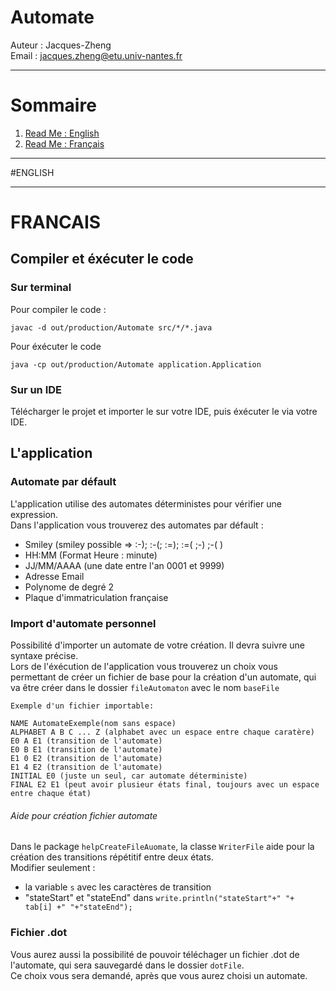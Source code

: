 # Automate
Auteur : Jacques-Zheng <br>
Email : jacques.zheng@etu.univ-nantes.fr
 _____________________________________________________________________________________
# Sommaire
1. [Read Me : English](#FRANCAIS)
2. [Read Me : Français]()
 _____________________________________________________________________________________
#ENGLISH
 _____________________________________________________________________________________
# FRANCAIS
## Compiler et éxécuter le code
### Sur terminal
Pour compiler le code :
```
javac -d out/production/Automate src/*/*.java
```
Pour éxécuter le code
```
java -cp out/production/Automate application.Application
```
### Sur un IDE
Télécharger le projet et importer le sur votre IDE, puis éxécuter le via votre IDE.

## L'application
### Automate par défault
L'application utilise des automates déterministes pour vérifier une expression.<br>
Dans l'application vous trouverez des automates par défault :
- Smiley (smiley possible => :-); :-(; :=); :=( ;-) ;-( )
- HH:MM (Format Heure : minute)
- JJ/MM/AAAA (une date entre l'an 0001 et 9999)
- Adresse Email
- Polynome de degré 2
- Plaque d'immatriculation française 

### Import d'automate personnel
Possibilité d'importer un automate de votre création. Il devra suivre une syntaxe précise.<br>
Lors de l'éxécution de l'application vous trouverez un choix vous permettant de créer un fichier de base pour la création d'un automate, qui va être créer dans le dossier ```fileAutomaton``` avec le nom ```baseFile```
```
Exemple d'un fichier importable:

NAME AutomateExemple(nom sans espace)
ALPHABET A B C ... Z (alphabet avec un espace entre chaque caratère)
E0 A E1 (transition de l'automate)
E0 B E1 (transition de l'automate)
E1 0 E2 (transition de l'automate)
E1 4 E2 (transition de l'automate)
INITIAL E0 (juste un seul, car automate déterministe)
FINAL E2 E1 (peut avoir plusieur états final, toujours avec un espace entre chaque état)
```
###### Aide pour création fichier automate
Dans le package ``helpCreateFileAuomate``, la classe ``WriterFile`` aide pour la création des transitions répétitif entre deux états.<br>
Modifier seulement :
-   la variable ```s``` avec les caractères de transition
-   "stateStart" et "stateEnd" dans ``write.println("stateStart"+" "+ tab[i] +" "+"stateEnd");``

### Fichier .dot
Vous aurez aussi la possibilité de pouvoir téléchager un fichier .dot de l'automate, qui sera sauvegardé dans le dossier ```dotFile```.<br>
Ce choix vous sera demandé, après que vous aurez choisi un automate.<br>


